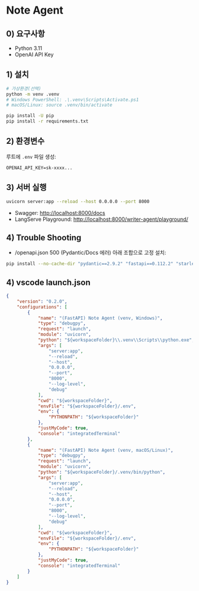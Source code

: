 # Note Agent

## 0) 요구사항

-   Python 3.11
-   OpenAI API Key

## 1) 설치

```bash
# 가상환경(선택)
python -m venv .venv
# Windows PowerShell: .\.venv\Scripts\Activate.ps1
# macOS/Linux: source .venv/bin/activate

pip install -U pip
pip install -r requirements.txt
```

## 2) 환경변수

루트에 `.env` 파일 생성:

```env
OPENAI_API_KEY=sk-xxxx...
```

## 3) 서버 실행

```bash
uvicorn server:app --reload --host 0.0.0.0 --port 8000
```

-   Swagger: [http://localhost:8000/docs](http://localhost:8000/docs)
-   LangServe Playground: [http://localhost:8000/writer-agent/playground/](http://localhost:8000/writer-agent/playground/)

## 4) Trouble Shooting

-   /openapi.json 500 (Pydantic/Docs 에러)
    아래 조합으로 고정 설치:

```bash
pip install --no-cache-dir "pydantic==2.9.2" "fastapi==0.112.2" "starlette==0.38.2" "langserve==0.3.1" "sse-starlette>=2.0.0"

```

## 4) vscode launch.json

```json
{
    "version": "0.2.0",
    "configurations": [
        {
            "name": "(FastAPI) Note Agent (venv, Windows)",
            "type": "debugpy",
            "request": "launch",
            "module": "uvicorn",
            "python": "${workspaceFolder}\\.venv\\Scripts\\python.exe",
            "args": [
                "server:app",
                "--reload",
                "--host",
                "0.0.0.0",
                "--port",
                "8000",
                "--log-level",
                "debug"
            ],
            "cwd": "${workspaceFolder}",
            "envFile": "${workspaceFolder}/.env",
            "env": {
                "PYTHONPATH": "${workspaceFolder}"
            },
            "justMyCode": true,
            "console": "integratedTerminal"
        },
        {
            "name": "(FastAPI) Note Agent (venv, macOS/Linux)",
            "type": "debugpy",
            "request": "launch",
            "module": "uvicorn",
            "python": "${workspaceFolder}/.venv/bin/python",
            "args": [
                "server:app",
                "--reload",
                "--host",
                "0.0.0.0",
                "--port",
                "8000",
                "--log-level",
                "debug"
            ],
            "cwd": "${workspaceFolder}",
            "envFile": "${workspaceFolder}/.env",
            "env": {
                "PYTHONPATH": "${workspaceFolder}"
            },
            "justMyCode": true,
            "console": "integratedTerminal"
        }
    ]
}
```
